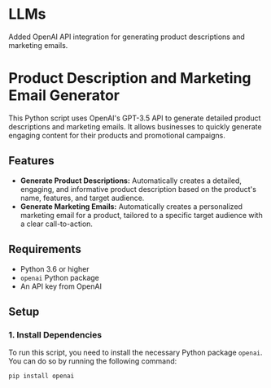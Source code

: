 # LLMs
Added OpenAI API integration for generating product descriptions and marketing emails.

# Product Description and Marketing Email Generator

This Python script uses OpenAI's GPT-3.5 API to generate detailed product descriptions and marketing emails. It allows businesses to quickly generate engaging content for their products and promotional campaigns.

## Features

- **Generate Product Descriptions:** Automatically creates a detailed, engaging, and informative product description based on the product's name, features, and target audience.
- **Generate Marketing Emails:** Automatically creates a personalized marketing email for a product, tailored to a specific target audience with a clear call-to-action.

## Requirements

- Python 3.6 or higher
- `openai` Python package
- An API key from OpenAI

## Setup

### 1. Install Dependencies

To run this script, you need to install the necessary Python package `openai`. You can do so by running the following command:

```bash
pip install openai

